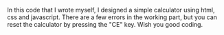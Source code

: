 In this code that I wrote myself, I designed a simple calculator using html, css and javascript. There are a few errors in the working part, but you can reset the calculator by pressing the "CE" key. Wish you good coding.
